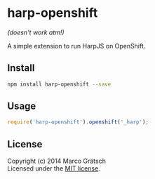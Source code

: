# harp-openshift

_(doesn't work atm!)_

A simple extension to run HarpJS on OpenShift.


## Install

```bash
npm install harp-openshift --save
```

## Usage

```javascript
require('harp-openshift').openshift('_harp');
```

## License

Copyright (c) 2014 Marco Grätsch  
Licensed under the [MIT license](LICENSE.md).
